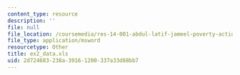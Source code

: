```yaml
---
content_type: resource
description: ''
file: null
file_location: /coursemedia/res-14-001-abdul-latif-jameel-poverty-action-lab-executive-training-evaluating-social-programs-2009-spring-2009/2d724683238a39161200337a33d88bb7_ex2_data.xls
file_type: application/msword
resourcetype: Other
title: ex2_data.xls
uid: 2d724683-238a-3916-1200-337a33d88bb7
---
```

